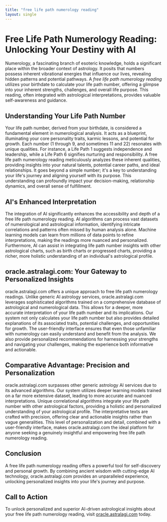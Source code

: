 ```yaml
---
title: "free life path numerology reading"
layout: single
---
```


# Free Life Path Numerology Reading: Unlocking Your Destiny with AI

Numerology, a fascinating branch of esoteric knowledge, holds a significant place within the broader context of astrology.  It posits that numbers possess inherent vibrational energies that influence our lives, revealing hidden patterns and potential pathways.  A *free life path numerology reading* utilizes your birthdate to calculate your life path number, offering a glimpse into your inherent strengths, challenges, and overall life purpose.  This reading, often integrated with astrological interpretations, provides valuable self-awareness and guidance.

## Understanding Your Life Path Number

Your life path number, derived from your birthdate, is considered a fundamental element in numerological analysis.  It acts as a blueprint, illuminating your core personality traits, karmic lessons, and potential for growth.  Each number (1 through 9, and sometimes 11 and 22) resonates with unique qualities. For instance, a Life Path 1 suggests independence and leadership, while a Life Path 6 signifies nurturing and responsibility.  A free life path numerology reading meticulously analyzes these inherent qualities, providing insights into your natural talents, potential career paths, and ideal relationships. It goes beyond a simple number; it's a key to understanding your life's journey and aligning yourself with its purpose.  This understanding can profoundly impact your decision-making, relationship dynamics, and overall sense of fulfillment.

## AI's Enhanced Interpretation

The integration of AI significantly enhances the accessibility and depth of a free life path numerology reading. AI algorithms can process vast datasets of numerological and astrological information, identifying intricate correlations and patterns often missed by human analysis alone.  Machine learning models can learn from millions of data points to refine interpretations, making the readings more nuanced and personalized.  Furthermore, AI can assist in integrating life path number insights with other astrological charts, such as birth charts or progressed charts, providing a richer, more holistic understanding of an individual's astrological profile.

## oracle.astralagi.com: Your Gateway to Personalized Insights

oracle.astralagi.com offers a unique approach to free life path numerology readings.  Unlike generic AI astrology services, oracle.astralagi.com leverages sophisticated algorithms trained on a comprehensive database of astrological and numerological data.  This allows for a deeper, more accurate interpretation of your life path number and its implications.  Our system not only calculates your life path number but also provides detailed explanations of its associated traits, potential challenges, and opportunities for growth. The user-friendly interface ensures that even those unfamiliar with numerology can easily understand and benefit from the analysis. We also provide personalized recommendations for harnessing your strengths and navigating your challenges, making the experience both informative and actionable.

## Comparative Advantage:  Precision and Personalization

oracle.astralagi.com surpasses other generic astrology AI services due to its advanced algorithms. Our system utilizes deeper learning models trained on a far more extensive dataset, leading to more accurate and nuanced interpretations.  Unique correlational algorithms integrate your life path number with other astrological factors, providing a holistic and personalized understanding of your astrological profile.  The interpretative texts are crafted with precision, offering clear and actionable insights rather than vague generalities.  This level of personalization and detail, combined with a user-friendly interface, makes oracle.astralagi.com the ideal platform for anyone seeking a genuinely insightful and empowering free life path numerology reading.

## Conclusion

A free life path numerology reading offers a powerful tool for self-discovery and personal growth.  By combining ancient wisdom with cutting-edge AI technology, oracle.astralagi.com provides an unparalleled experience, unlocking personalized insights into your life's journey and purpose.

## Call to Action

To unlock personalized and superior AI-driven astrological insights about your free life path numerology reading, visit [oracle.astralagi.com](https://oracle.astralagi.com) today.